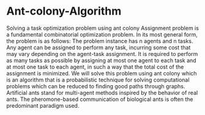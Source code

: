 # Ant-colony-Algorithm
Solving a task optimization problem using ant colony
Assignment problem is a fundamental combinatorial optimization problem. In its most general form, the problem is as follows:
The problem instance has n agents and n tasks. Any agent can be assigned to perform any task, incurring some cost that may vary depending on the agent-task assignment. It is required to perform as many tasks as possible by assigning at most one agent to each task and at most one task to each agent, in such a way that the total cost of the assignment is minimized.
We will solve this problem using ant colony which is an algorithm that is a probabilistic technique for solving computational problems which can be reduced to finding good paths through graphs. Artificial ants stand for multi-agent methods inspired by the behavior of real ants. The pheromone-based communication of biological ants is often the predominant paradigm used.
